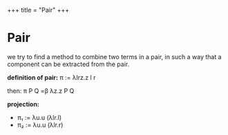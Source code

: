 +++
title = "Pair"
+++

# Pair
we try to find a method to combine two terms in a pair, in such a way that a component can be extracted from the pair.

**definition of pair:**
π := λlrz.z l r

then:
π P Q =β λz.z P Q

**projection:**
- π₁ := λu.u (λlr.l)
- π₂ := λu.u (λlr.r)
